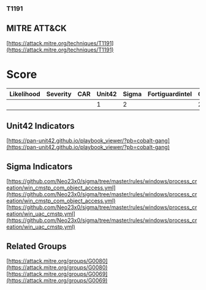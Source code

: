 
### T1191
## MITRE ATT&CK
[https://attack.mitre.org/techniques/T1191](https://attack.mitre.org/techniques/T1191)

# Score

| Likelihood | Severity | CAR | Unit42 | Sigma | Fortiguardintel | Groups | Malwares | Tools |
| ---------- | -------- | --- | ------ | ----- | --------------- | ---  | --- | --- |
 |   |   |   | 1 | 2 |   | 2 |   |   |



## Unit42 Indicators

[https://pan-unit42.github.io/playbook_viewer/?pb=cobalt-gang](https://pan-unit42.github.io/playbook_viewer/?pb=cobalt-gang)
[]()


## Sigma Indicators

[https://github.com/Neo23x0/sigma/tree/master/rules/windows/process_creation/win_cmstp_com_object_access.yml](https://github.com/Neo23x0/sigma/tree/master/rules/windows/process_creation/win_cmstp_com_object_access.yml)
[https://github.com/Neo23x0/sigma/tree/master/rules/windows/process_creation/win_uac_cmstp.yml](https://github.com/Neo23x0/sigma/tree/master/rules/windows/process_creation/win_uac_cmstp.yml)
[]()


## Related Groups

[https://attack.mitre.org/groups/G0080](https://attack.mitre.org/groups/G0080)
[https://attack.mitre.org/groups/G0069](https://attack.mitre.org/groups/G0069)
[]()
